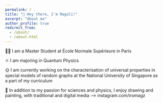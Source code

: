 ```yaml
---
permalink: /
title: "👋 Hey there, I'm Magali!"
excerpt: "About me"
author_profile: true
redirect_from: 
  - /about/
  - /about.html
---
```



👩‍🎓 I am a Master Student at École Normale Supérieure in Paris

⚛️ I am majoring in Quantum Physics

🌞 I am currently working on the characterisation of universal properties in special models of random graphs at the National University of Singapore as a part of my curriculum

🌈 In addition to my passion for sciences and physics, I enjoy drawing and painting, with traditional and digital media --> instagram.com/iromagz
